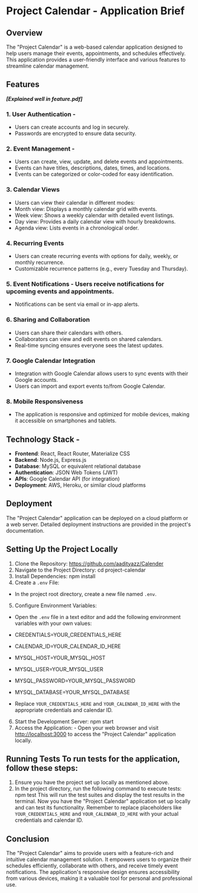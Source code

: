 # Project Calendar - Application Brief 

## Overview 
The "Project Calendar" is a web-based calendar application designed to help users manage their events, appointments, and schedules effectively. This application provides a user-friendly interface and various features to streamline calendar management. 

## Features 

_**[Explained well in feature.pdf]**_

### 1. User Authentication - 
- Users can create accounts and log in securely. 
- Passwords are encrypted to ensure data security. 

### 2. Event Management - 
- Users can create, view, update, and delete events and appointments. 
- Events can have titles, descriptions, dates, times, and locations. 
- Events can be categorized or color-coded for easy identification. 

### 3. Calendar Views 
- Users can view their calendar in different modes: 
- Month view: Displays a monthly calendar grid with events. 
- Week view: Shows a weekly calendar with detailed event listings. 
- Day view: Provides a daily calendar view with hourly breakdowns. 
- Agenda view: Lists events in a chronological order. 

### 4. Recurring Events 
- Users can create recurring events with options for daily, weekly, or monthly recurrence. 
- Customizable recurrence patterns (e.g., every Tuesday and Thursday). 

### 5. Event Notifications - Users receive notifications for upcoming events and appointments. 
- Notifications can be sent via email or in-app alerts. 

### 6. Sharing and Collaboration 
- Users can share their calendars with others. 
- Collaborators can view and edit events on shared calendars. 
- Real-time syncing ensures everyone sees the latest updates. 

### 7. Google Calendar Integration 
- Integration with Google Calendar allows users to sync events with their Google accounts. 
- Users can import and export events to/from Google Calendar. 

### 8. Mobile Responsiveness 
- The application is responsive and optimized for mobile devices, making it accessible on smartphones and tablets. 

## Technology Stack - 
- **Frontend**: React, React Router, Materialize CSS 
- **Backend**: Node.js, Express.js 
- **Database**: MySQL or equivalent relational database 
- **Authentication**: JSON Web Tokens (JWT) 
- **APIs**: Google Calendar API (for integration) 
- **Deployment**: AWS, Heroku, or similar cloud platforms 

## Deployment 
The "Project Calendar" application can be deployed on a cloud platform or a web server. Detailed deployment instructions are provided in the project's documentation. 

## Setting Up the Project Locally
1. Clone the Repository: https://github.com/aadityazz/Calender 
2. Navigate to the Project Directory: cd project-calendar 
3. Install Dependencies: npm install 
4. Create a `.env` File: 
- In the project root directory, create a new file named `.env`. 
5. Configure Environment Variables: 
- Open the `.env` file in a text editor and add the following environment variables with your own values: 
- CREDENTIALS=YOUR_CREDENTIALS_HERE 
- CALENDAR_ID=YOUR_CALENDAR_ID_HERE 
- MYSQL_HOST=YOUR_MYSQL_HOST
- MYSQL_USER=YOUR_MYSQL_USER 
- MYSQL_PASSWORD=YOUR_MYSQL_PASSWORD 
- MYSQL_DATABASE=YOUR_MYSQL_DATABASE 

- Replace `YOUR_CREDENTIALS_HERE` and `YOUR_CALENDAR_ID_HERE` with the appropriate credentials and calendar ID. 
6. Start the Development Server: npm start 
7. Access the Application: - Open your web browser and visit [http://localhost:3000](http://localhost:3000) to access the "Project Calendar" application locally. 

## Running Tests To run tests for the application, follow these steps: 
1. Ensure you have the project set up locally as mentioned above. 
2. In the project directory, run the following command to execute tests: npm test This will run the test suites and display the test results in the terminal. Now you have the "Project Calendar" application set up locally and can test its functionality. Remember to replace placeholders like `YOUR_CREDENTIALS_HERE` and `YOUR_CALENDAR_ID_HERE` with your actual credentials and calendar ID. 

## Conclusion 
The "Project Calendar" aims to provide users with a feature-rich and intuitive calendar management solution. It empowers users to organize their schedules efficiently, collaborate with others, and receive timely event notifications. The application's responsive design ensures accessibility from various devices, making it a valuable tool for personal and professional use.
